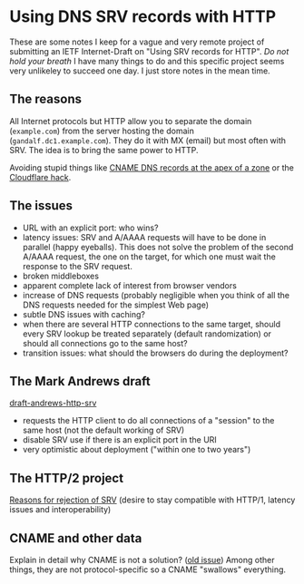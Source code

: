 Using DNS SRV records with HTTP
===============================

These are some notes I keep for a vague and very remote project of
submitting an IETF Internet-Draft on "Using SRV records for HTTP". *Do
not hold your breath* I have many things to do and this specific
project seems very unlikeley to succeed one day. I just store notes in
the mean time.

The reasons
-----------

All Internet protocols but HTTP allow you to separate the domain
(`example.com`) from the server hosting the domain
(`gandalf.dc1.example.com`). They do it with MX (email) but most often
with SRV. The idea is to bring the same power to HTTP.

Avoiding stupid things like
[CNAME DNS records at the apex of a zone](http://serverfault.com/questions/613829/why-cant-a-cname-record-be-used-at-the-apex-aka-root-of-a-domain)
or the
[Cloudflare hack](https://support.cloudflare.com/hc/en-us/articles/200169056-CNAME-Flattening-RFC-compliant-support-for-CNAME-at-the-root).

The issues
----------

* URL with an explicit port: who wins?
* latency issues: SRV and A/AAAA requests will have to be done in
  parallel (happy eyeballs). This does not solve the problem of the second A/AAAA request,
  the one on the target, for which one must wait the response to the SRV request.
* broken middleboxes
* apparent complete lack of interest from browser vendors
* increase of DNS requests (probably negligible when you think of all
  the DNS requests needed for the simplest Web page)
* subtle DNS issues with caching?
* when there are several HTTP connections to the same target, should every SRV lookup be treated separately (default randomization) or should all connections go to the same host?
* transition issues: what should the browsers do during the deployment?

The Mark Andrews draft
----------------------

[draft-andrews-http-srv](https://datatracker.ietf.org/doc/draft-andrews-http-srv/)

* requests the HTTP client to do all connections of a "session" to the same host (not the default working of SRV)
* disable SRV use if there is an explicit port in the URI
* very optimistic about deployment ("within one to two years")

The HTTP/2 project
------------------

[Reasons for rejection of
SRV](http://lists.w3.org/Archives/Public/ietf-http-wg/2015AprJun/0674.html)
(desire to stay compatible with HTTP/1, latency issues and
interoperability)

CNAME and other data
--------------------

Explain in detail why CNAME is not a solution?
([old issue](https://chriswa.wordpress.com/2008/02/01/bind9-vs-cname-rrs/)) Among other things, they are  not protocol-specific so a CNAME "swallows" everything.


